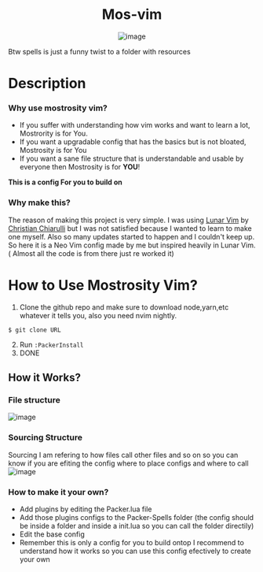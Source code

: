 <div align="center">
  
  
# Mos-vim
  
![image](https://user-images.githubusercontent.com/72895337/125321235-1794ce80-e302-11eb-88f3-27ee08231d9b.png)

  
</div>

Btw spells is just a funny twist to a folder with resources 

# Description

### Why use mostrosity vim?
- If you suffer with understanding how vim works and want to learn a lot, Mostrority is for You.
- If you want a upgradable config that has the basics but is not bloated, Mostrosity is for You
- If you want a sane file structure that is understandable and usable by everyone then Mostrosity is for **YOU**!

**This is a config For you to build on**


### Why make this?
The reason of making this project is very simple. I was using [Lunar Vim](https://github.com/ChristianChiarulli/LunarVim/tree/master) by [Christian Chiarulli](https://github.com/ChristianChiarulli) but I was not satisfied because I wanted to learn to make one myself. Also so many updates started to happen and I couldn't keep up. So here it is a Neo Vim config made by me but inspired heavily in Lunar Vim. ( Almost all the code is from there just re worked it)



# How to Use Mostrosity Vim?
1. Clone the github repo and make sure to download node,yarn,etc whatever it tells you, also you need nvim nightly.
```
$ git clone URL
```
2. Run `:PackerInstall`
3. DONE

## How it Works?
### File structure
![image](https://user-images.githubusercontent.com/72895337/125215346-e0320d80-e280-11eb-8ea1-96febef22d63.png)
### Sourcing Structure
Sourcing I am refering to how files call other files and so on so you can know if you are efiting the config where to place configs and where to call
![image](https://user-images.githubusercontent.com/72895337/125215326-cee90100-e280-11eb-9a6c-e62be0364973.png)


### How to make it your own?
- Add plugins by editing the Packer.lua file
- Add those plugins configs to the Packer-Spells folder (the config should be inside a folder and inside a init.lua so you can call the folder directily)
- Edit the base config
- Remember this is only a config for you to build ontop I recommend to understand how it works so you can use this config efectively to create your own
